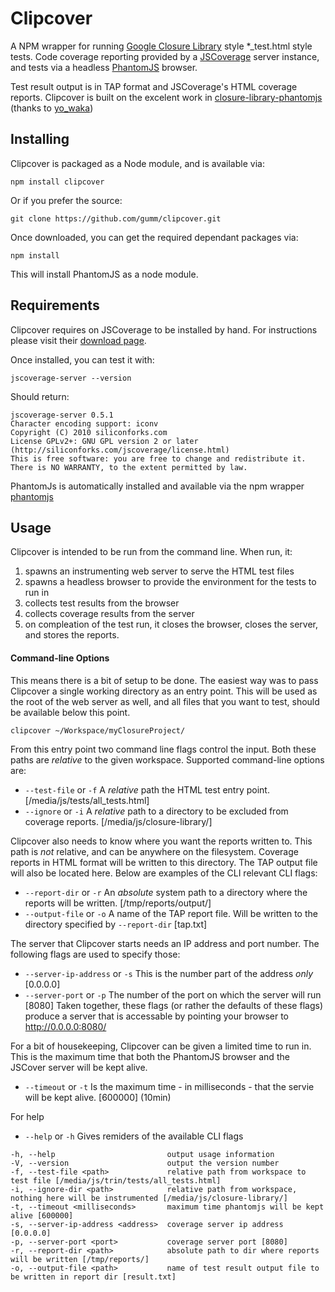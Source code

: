 # Clipcover #

A NPM wrapper for running [Google Closure Library](http://code.google.com/closure/library/index.html) style *_test.html style tests.
Code coverage reporting provided by a [JSCoverage](http://siliconforks.com/jscoverage/) server instance, and tests via a headless [PhantomJS](http://code.google.com/p/phantomjs/) browser.

Test result output is in TAP format and JSCoverage's HTML coverage reports.
Clipcover is built on the excelent work in [closure-library-phantomjs](https://github.com/waka/closure-library-phantomjs) (thanks to [yo_waka](https://github.com/waka))

## Installing ##
Clipcover is packaged as a Node module, and is available via:

```shell
npm install clipcover
```

Or if you prefer the source:

```shell
git clone https://github.com/gumm/clipcover.git
```
Once downloaded, you can get the required dependant packages via:

```shell
npm install
```
This will install PhantomJS as a node module.

## Requirements ##
Clipcover requires on JSCoverage to be installed by hand. For instructions please visit their [download page](http://siliconforks.com/jscoverage/download.html).

Once installed, you can test it with:
```shell
jscoverage-server --version
```
Should return:
```shell
jscoverage-server 0.5.1
Character encoding support: iconv
Copyright (C) 2010 siliconforks.com
License GPLv2+: GNU GPL version 2 or later (http://siliconforks.com/jscoverage/license.html)
This is free software: you are free to change and redistribute it.
There is NO WARRANTY, to the extent permitted by law.
```

PhantomJs is automatically installed and available via the npm wrapper [phantomjs](https://npmjs.org/package/phantomjs)

## Usage ##

Clipcover is intended to be run from the command line. When run, it:
 1. spawns an instrumenting web server to serve the HTML test files
 2. spawns a headless browser to provide the environment for the tests to run in
 3. collects test results from the browser
 4. collects coverage results from the server
 5. on compleation of the test run, it closes the browser, closes the server, and stores the reports.

#### Command-line Options ####
This means there is a bit of setup to be done. The easiest way was to pass Clipcover a single
working directory as an entry point. This will be used as the root of the web server as well, and all files that
you want to test, should be available below this point.

`clipcover ~/Workspace/myClosureProject/`

From this entry point two command line flags control the input. Both these paths are *relative* to the given workspace.
Supported command-line options are:
 * `--test-file` or `-f`  A *relative* path the HTML test entry point. [/media/js/tests/all_tests.html]
 * `--ignore` or `-i`     A *relative* path to a directory to be excluded from coverage reports. [/media/js/closure-library/]

Clipcover also needs to know where you want the reports written to. This path is *not* relative, and can be anywhere
on the filesystem. Coverage reports in HTML format will be written to this directory. The TAP output file will also
be located here. Below are examples of the CLI relevant CLI flags:
 * `--report-dir` or `-r` An *absolute* system path to a directory where the reports will be written. [/tmp/reports/output/]
 * `--output-file` or `-o` A name of the TAP report file. Will be written to the directory specified by `--report-dir` [tap.txt]

The server that Clipcover starts needs an IP address and port number. The following flags are used to specify those:
 * `--server-ip-address` or `-s` This is the number part of the address *only* [0.0.0.0]
 * `--server-port` or `-p` The number of the port on which the server will run [8080]
Taken together, these flags (or rather the defaults of these flags) produce a server that is accessable
by pointing your browser to http://0.0.0.0:8080/

For a bit of housekeeping, Clipcover can be given a limited time to run in. This is the maximum time that both the
PhantomJS browser and the JSCover server will be kept alive.
 * `--timeout` or `-t` Is the maximum time - in milliseconds - that the servie will be kept alive. [600000] (10min)

For help
 * `--help` or `-h` Gives remiders of the available CLI flags


```shell
-h, --help                         output usage information
-V, --version                      output the version number
-f, --test-file <path>             relative path from workspace to test file [/media/js/trin/tests/all_tests.html]
-i, --ignore-dir <path>            relative path from workspace, nothing here will be instrumented [/media/js/closure-library/]
-t, --timeout <milliseconds>       maximum time phantomjs will be kept alive [600000]
-s, --server-ip-address <address>  coverage server ip address [0.0.0.0]
-p, --server-port <port>           coverage server port [8080]
-r, --report-dir <path>            absolute path to dir where reports will be written [/tmp/reports/]
-o, --output-file <path>           name of test result output file to be written in report dir [result.txt]
```
